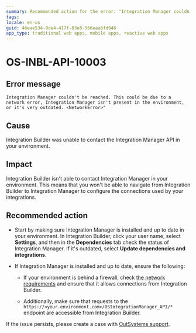 ```yaml
---
summary: Recommended action for the error: "Integration Manager couldn't be reached. This could be due to a network error, Integration Manager isn't present in the environment, or it's very outdated. <NetworkError>" in Integration Builder
tags:
locale: en-us
guid: 46eae534-9de4-417f-83e8-566eaa6fd946
app_type: traditional web apps, mobile apps, reactive web apps
---
```


# OS-INBL-API-10003

## Error message

`Integration Manager couldn't be reached. This could be due to a network error, Integration Manager isn't present in the environment, or it's very outdated. <NetworkError>"`

## Cause

Integration Builder was unable to contact the Integration Manager API in your environment.

## Impact

Integration Builder isn't able to contact Integration Manager in your environment. This means that you won't be able to navigate from Integration Builder to Integration Manager to configure the connections used by your integrations.

## Recommended action

* Start by making sure Integration Manager is installed and up to date in your environment. In Integration Builder, click your user name, select **Settings**, and then in the **Dependencies** tab check the status of Integration Manager. If it's outdated, select **Update dependencies and integrations**.

* If Integration Manager is installed and up to date, ensure the following:

    * If your environment is behind a firewall, check [the network requirements](https://success.outsystems.com/Documentation/11/Setup_and_maintain_your_OutSystems_infrastructure/Setting_Up_OutSystems/OutSystems_network_requirements#integration-builder) and ensure that it allows connections from Integration Builder.

    * Additionally, make sure that requests to the `https://<your.environment.com>/OSIntegrationManager_API/*` endpoint are accessible from Integration Builder.

If the issue persists, please create a case with [OutSystems support](https://success.outsystems.com/Support).

